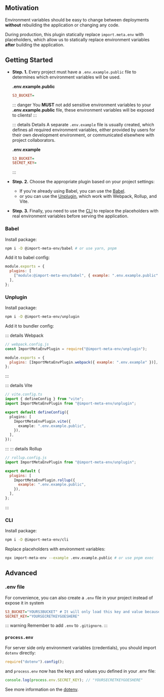 ## Motivation

Environment variables should be easy to change between deployments **without** rebuilding the application or changing any code.

During production, this plugin statically replace `import.meta.env` with placeholders, which allow us to statically replace environment variables **after** building the application.

## Getting Started

- **Step. 1.** Every project must have a `.env.example.public` file to determines which environment variables will be used.

  **.env.example.public**

  ```ini
  S3_BUCKET=
  ```

  ::: danger
  You **MUST** not add sensitive environment variables to your **.env.example.public** file, these environment variables will be exposed to clients!
  :::

  ::: details Details
  A separate `.env.example` file is usually created, which defines all required environment variables, either provided by users for their own development environment, or communicated elsewhere with project collaborators.

  **.env.example**

  ```ini
  S3_BUCKET=
  SECRET_KEY=
  ```

  :::

- **Step. 2.** Choose the appropriate plugin based on your project settings:

  - If you're already using Babel, you can use the [Babel](#babel).
  - or you can use the [Unplugin](#unplugin), which work with Webpack, Rollup, and Vite.

- **Step. 3.** Finally, you need to use the [CLI](#cli) to replace the placeholders with real environment variables before serving the application.

### Babel

Install package:

```bash
npm i -D @import-meta-env/babel # or use yarn, pnpm
```

Add it to babel config:

```js
module.exports = {
  plugins: [
    ["module:@import-meta-env/babel", { example: ".env.example.public" }],
  ],
};
```

### Unplugin

Install package:

```bash
npm i -D @import-meta-env/unplugin
```

Add it to bundler config:

::: details Webpack

```js
// webpack.config.js
const ImportMetaEnvPlugin = require("@import-meta-env/unplugin");

module.exports = {
  plugins: [ImportMetaEnvPlugin.webpack({ example: ".env.example" })],
};
```

:::

::: details Vite

```ts
// vite.config.ts
import { defineConfig } from "vite";
import ImportMetaEnvPlugin from "@import-meta-env/unplugin";

export default defineConfig({
  plugins: [
    ImportMetaEnvPlugin.vite({
      example: ".env.example.public",
    }),
  ],
});
```

:::
::: details Rollup

```js
// rollup.config.js
import ImportMetaEnvPlugin from "@import-meta-env/unplugin";

export default {
  plugins: [
    ImportMetaEnvPlugin.rollup({
      example: ".env.example.public",
    }),
  ],
};
```

:::

### CLI

Install package:

```bash
npm i -D @import-meta-env/cli
```

Replace placeholders with environment variables:

```bash
npx import-meta-env --example .env.example.public # or use pnpm exec
```

## Advanced

### .env file

For convenience, you can also create a `.env` file in your project instead of expose it in system

```ini
S3_BUCKET="YOURS3BUCKET" # It will only load this key and value because we only defined it in the `.env.example.public` file.
SECRET_KEY="YOURSECRETKEYGOESHERE"
```

::: warning
Remember to add `.env` to `.gitignore`.
:::

### `process.env`

For server side only environment variables (credentials), you should import `dotenv` directly:

```js
require("dotenv").config();
```

and `process.env` now has the keys and values you defined in your .env file:

```js
console.log(process.env.SECRET_KEY); // "YOURSECRETKEYGOESHERE"
```

See more information on the [dotenv](https://github.com/motdotla/dotenv#readme).
